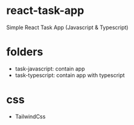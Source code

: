 # react-task-app
Simple React Task App (Javascript &amp; Typescript)

# folders

  - task-javascript: contain app
  - task-typescript: contain app with typescript

# css

  - TailwindCss

